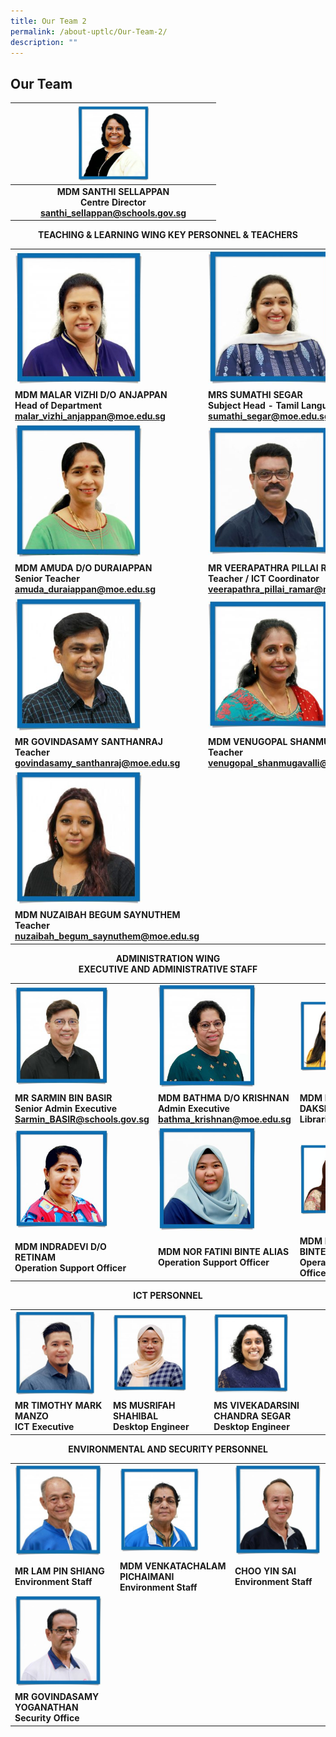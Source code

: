 ```yaml
---
title: Our Team 2
permalink: /about-uptlc/Our-Team-2/
description: ""
---
```

## Our Team

|   |      <img src="/images/centredirector.jpg"  style="width:40%" />                              |   |
|:-:|:---------------------------------------------------------------------:|:-:|
|   | **MDM SANTHI SELLAPPAN <br>Centre Director<br> santhi_sellappan@schools.gov.sg** |   |


<b><center>TEACHING & LEARNING WING KEY PERSONNEL & TEACHERS</center><b>
	
|                                                                                       |              |                                                                                    |
|---------------------------------------------------------------------------------------|-------------------------------------------------------------------------------------------------|------------------------------------------------------------------------------------|
|   <img src="/images/Headofdepartment.jpg"   style="width:69%" />        |                    <img src="/images/Subjecthead-tamil.jpeg"   style="width:75%" />                                                |                                          <img src="/images/Subjecthead-curriculum.jpeg"   style="width:73%" />                                         |
| **MDM MALAR VIZHI D/O ANJAPPAN**<br>**Head of Department**<br>malar_vizhi_anjappan@moe.edu.sg |         **MRS SUMATHI SEGAR**<br>**Subject Head -  Tamil Language**<br>sumathi_segar@moe.edu.sg         | **MR K. SARAVANAN**<br>**Subject Head -  Curriculum Innovation**<br>saravanan_k@moe.edu.sg |
|    <img src="/images/seniorteacher.jpeg"   style="width:69%" />                                                  |              <img src="/images/ictcoordinator.jpeg" style="width:72%" />                                                |                                          <img src="/images/teacher.jpeg"   style="width:73%" />                                          |
|      **MDM AMUDA D/O DURAIAPPAN**<br>**Senior Teacher**<br>amuda_duraiappan@moe.edu.sg        | **MR VEERAPATHRA PILLAI RAMAR**<br>**Teacher / ICT Coordinator**<br>veerapathra_pillai_ramar@moe.edu.sg |  **MR SEETHARAMAN THANGARAJU**<br>**Teacher**<br>seetharaman_thangaraju@moe.edu.sg       |
| <img src="/images/teacher2.jpeg"   style="width:69%"/>                                                |       <img src="/images/teacher3.jpeg"   style="width:72%" >                                                                                       |                                          <img src="/images/teacher4.jpeg"   style="width:73%" >                                          |
|       **MR GOVINDASAMY SANTHANRAJ**<br>**Teacher**<br>govindasamy_santhanraj@moe.edu.sg       |           **MDM VENUGOPAL SHANMUGAVALLI**<br>**Teacher**<br>venugopal_shanmugavalli@moe.edu.sg          |      **MS MEENAMBAL PARAMASIVAM**<br>**Teacher** <br>meenambal_paramasivam@moe.edu.sg      |
|                                           <img src="/images/teacher5.jpeg"   style="width:69%" >                                                                             |                                                                                                 |                                                                                    |
|     **MDM NUZAIBAH BEGUM SAYNUTHEM**<br>**Teacher**<br>nuzaibah_begum_saynuthem@moe.edu.sg    |                                                                                                 |                                                                                    | |
	

<b><center>ADMINISTRATION WING<br>EXECUTIVE AND ADMINISTRATIVE STAFF</center><b>
	
|                                                                           |                                                                     |                                                    |
|---------------------------------------------------------------------------|---------------------------------------------------------------------|----------------------------------------------------|
|                                     <img src="/images/Senioradminexecutive.jpeg"   style="width:70%" />                                         |                                  <img src="/images/Adminexecutive.jpeg"   style="width:74%" />                                       |                          <img src="/images/Librarian.jpeg"   style="width:78%" />                                   |
|  **MR SARMIN BIN BASIR**<br> **Senior Admin Executive**<br>Sarmin_BASIR@schools.gov.sg  | **MDM BATHMA D/O KRISHNAN**<br> **Admin Executive**<br> bathma_krishnan@moe.edu.sg  |        **MDM MALLIKA DAKSHINAMURTHY**<br> Librarian        |
|                                     <img src="/images/Operationsupportofficer.jpeg"   style="width:70%" />                                           |                                  <img src="/images/Operationsupportofficer2.jpeg"   style="width:74%" />                                  |                          <img src="/images/Operationssupportofficer3.jpeg"   style="width:78%" />                          |
|             **MDM INDRADEVI D/O RETINAM**<br>**Operation Support Officer**            |         **MDM NOR FATINI BINTE ALIAS**<br> **Operation Support Officer**        | **MDM NOORMALA BINTE WAHAB**<br> **Operation Support Officer** | |
	
	
	
<b><center>ICT PERSONNEL</center><b>
	
|                                        |                                           |                                                     |
|----------------------------------------|-------------------------------------------|-----------------------------------------------------|
|                    <img src="/images/Ictexecutive.jpeg"   style="width:90%" />                            |                     <img src="/images/DesktopEngineer.jpg"   style="width:80%" />                              |                          <img src="/images/Desktopengineer2.jpg"   style="width:70%" />                                   |
| **MR TIMOTHY MARK MANZO**<br>**ICT Executive** | **MS MUSRIFAH SHAHIBAL**<br>**Desktop Engineer** | **MS VIVEKADARSINI CHANDRA SEGAR**<br>**Desktop Engineer**  | 
	

	
<b><center>ENVIRONMENTAL AND SECURITY PERSONNEL</center><b>

|                                            |                                                |                                |
|--------------------------------------------|------------------------------------------------|--------------------------------|
|                      <img src="/images/Environmentstaff1.jpeg"   style="width:90%" />                      |                        <img src="/images/Environmentstaff2.jpeg"   style="width:75%" />                          |                <img src="/images/Environmentstaff3.jpeg"   style="width:100%" />                 |
|     **MR LAM PIN SHIANG**<br>**Environment Staff**    | **MDM VENKATACHALAM PICHAIMANI**<br> **Environment Staff** | **CHOO YIN SAI**<br>**Environment Staff** |
|                      <img src="/images/SecurityOfficer.jpeg"   style="width:90%" />                       |                                                |                               |
| **MR GOVINDASAMY YOGANATHAN**<br>**Security Office** |                                                |                                |